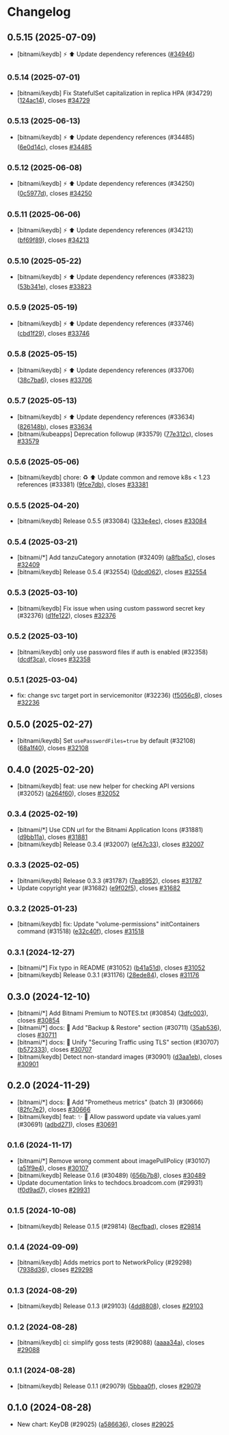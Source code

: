 # Changelog

## 0.5.15 (2025-07-09)

* [bitnami/keydb] :zap: :arrow_up: Update dependency references ([#34946](https://github.com/bitnami/charts/pull/34946))

## <small>0.5.14 (2025-07-01)</small>

*  [bitnami/keydb] Fix StatefulSet capitalization in replica HPA (#34729) ([124ac14](https://github.com/bitnami/charts/commit/124ac149b03c77d54b8aaccc268bbf0da22f3572)), closes [#34729](https://github.com/bitnami/charts/issues/34729)

## <small>0.5.13 (2025-06-13)</small>

* [bitnami/keydb] :zap: :arrow_up: Update dependency references (#34485) ([6e0d14c](https://github.com/bitnami/charts/commit/6e0d14c221d3475dc491144f8394108b3b806bd0)), closes [#34485](https://github.com/bitnami/charts/issues/34485)

## <small>0.5.12 (2025-06-08)</small>

* [bitnami/keydb] :zap: :arrow_up: Update dependency references (#34250) ([0c5977d](https://github.com/bitnami/charts/commit/0c5977d58de0c9f7d8ee83037aeb32c43271e03d)), closes [#34250](https://github.com/bitnami/charts/issues/34250)

## <small>0.5.11 (2025-06-06)</small>

* [bitnami/keydb] :zap: :arrow_up: Update dependency references (#34213) ([bf69f89](https://github.com/bitnami/charts/commit/bf69f8926c844dbfdd377131e580c6d4910f8141)), closes [#34213](https://github.com/bitnami/charts/issues/34213)

## <small>0.5.10 (2025-05-22)</small>

* [bitnami/keydb] :zap: :arrow_up: Update dependency references (#33823) ([53b341e](https://github.com/bitnami/charts/commit/53b341e069b24a179b3b5146f4ab2f68d0c0d820)), closes [#33823](https://github.com/bitnami/charts/issues/33823)

## <small>0.5.9 (2025-05-19)</small>

* [bitnami/keydb] :zap: :arrow_up: Update dependency references (#33746) ([cbd1f29](https://github.com/bitnami/charts/commit/cbd1f2976e1869f1db3e7f4769a7bd6899bf4788)), closes [#33746](https://github.com/bitnami/charts/issues/33746)

## <small>0.5.8 (2025-05-15)</small>

* [bitnami/keydb] :zap: :arrow_up: Update dependency references (#33706) ([38c7ba6](https://github.com/bitnami/charts/commit/38c7ba65672f4e79c2f9d71a82df479f2d5c6e05)), closes [#33706](https://github.com/bitnami/charts/issues/33706)

## <small>0.5.7 (2025-05-13)</small>

* [bitnami/keydb] :zap: :arrow_up: Update dependency references (#33634) ([826148b](https://github.com/bitnami/charts/commit/826148b6ef282ddf642e49ff880bc121a91b6c72)), closes [#33634](https://github.com/bitnami/charts/issues/33634)
* [bitnami/kubeapps] Deprecation followup (#33579) ([77e312c](https://github.com/bitnami/charts/commit/77e312c1772d4d7c4dc5d3ac0e80f4e452e3a062)), closes [#33579](https://github.com/bitnami/charts/issues/33579)

## <small>0.5.6 (2025-05-06)</small>

* [bitnami/keydb] chore: :recycle: :arrow_up: Update common and remove k8s < 1.23 references (#33381) ([9fce7db](https://github.com/bitnami/charts/commit/9fce7db045bb0eb41566f8b21176b0c9cebe9818)), closes [#33381](https://github.com/bitnami/charts/issues/33381)

## <small>0.5.5 (2025-04-20)</small>

* [bitnami/keydb] Release 0.5.5 (#33084) ([333e4ec](https://github.com/bitnami/charts/commit/333e4ec92b771a936ad0ba4ce42d4debb8ff0c57)), closes [#33084](https://github.com/bitnami/charts/issues/33084)

## <small>0.5.4 (2025-03-21)</small>

* [bitnami/*] Add tanzuCategory annotation (#32409) ([a8fba5c](https://github.com/bitnami/charts/commit/a8fba5cb01f6f4464ca7f69c50b0fbe97d837a95)), closes [#32409](https://github.com/bitnami/charts/issues/32409)
* [bitnami/keydb] Release 0.5.4 (#32554) ([0dcd062](https://github.com/bitnami/charts/commit/0dcd0627b23297021d46bfe89ae634bfd87fdbbd)), closes [#32554](https://github.com/bitnami/charts/issues/32554)

## <small>0.5.3 (2025-03-10)</small>

* [bitnami/keydb] Fix issue when using custom password secret key (#32376) ([d1fe122](https://github.com/bitnami/charts/commit/d1fe1229d0d924747bb350904ffe012b94d96d31)), closes [#32376](https://github.com/bitnami/charts/issues/32376)

## <small>0.5.2 (2025-03-10)</small>

* [bitnami/keydb] only use password files if auth is enabled (#32358) ([dcdf3ca](https://github.com/bitnami/charts/commit/dcdf3caf48f91f1055b6e124ed2b62611a599c26)), closes [#32358](https://github.com/bitnami/charts/issues/32358)

## <small>0.5.1 (2025-03-04)</small>

* fix: change svc target port in servicemonitor (#32236) ([f5056c8](https://github.com/bitnami/charts/commit/f5056c8b66d7d83574c446d3779704b9a84c7b3c)), closes [#32236](https://github.com/bitnami/charts/issues/32236)

## 0.5.0 (2025-02-27)

* [bitnami/keydb] Set `usePasswordFiles=true` by default (#32108) ([68a1f40](https://github.com/bitnami/charts/commit/68a1f4048a6aac040a9a6567508bddf8bbe061a6)), closes [#32108](https://github.com/bitnami/charts/issues/32108)

## 0.4.0 (2025-02-20)

* [bitnami/keydb] feat: use new helper for checking API versions (#32052) ([a264f60](https://github.com/bitnami/charts/commit/a264f60d384378ba60508d4431a2412991282633)), closes [#32052](https://github.com/bitnami/charts/issues/32052)

## <small>0.3.4 (2025-02-19)</small>

* [bitnami/*] Use CDN url for the Bitnami Application Icons (#31881) ([d9bb11a](https://github.com/bitnami/charts/commit/d9bb11a9076b9bfdcc70ea022c25ef50e9713657)), closes [#31881](https://github.com/bitnami/charts/issues/31881)
* [bitnami/keydb] Release 0.3.4 (#32007) ([ef47c33](https://github.com/bitnami/charts/commit/ef47c33b9933fe9404ac26c535aec9b4c4fdfd15)), closes [#32007](https://github.com/bitnami/charts/issues/32007)

## <small>0.3.3 (2025-02-05)</small>

* [bitnami/keydb] Release 0.3.3 (#31787) ([7ea8952](https://github.com/bitnami/charts/commit/7ea89524304a34a8e52e495abb055c44df3b7c18)), closes [#31787](https://github.com/bitnami/charts/issues/31787)
* Update copyright year (#31682) ([e9f02f5](https://github.com/bitnami/charts/commit/e9f02f5007068751f7eb2270fece811e685c99b6)), closes [#31682](https://github.com/bitnami/charts/issues/31682)

## <small>0.3.2 (2025-01-23)</small>

* [bitnami/keydb] fix: Update "volume-permissions" initContainers command (#31518) ([e32c40f](https://github.com/bitnami/charts/commit/e32c40fa9eb7578f4b040cf3061cb97de58d9e9d)), closes [#31518](https://github.com/bitnami/charts/issues/31518)

## <small>0.3.1 (2024-12-27)</small>

* [bitnami/*] Fix typo in README (#31052) ([b41a51d](https://github.com/bitnami/charts/commit/b41a51d1bd04841fc108b78d3b8357a5292771c8)), closes [#31052](https://github.com/bitnami/charts/issues/31052)
* [bitnami/keydb] Release 0.3.1 (#31176) ([28ede84](https://github.com/bitnami/charts/commit/28ede84eddc77f9a87e4197bd0067e8e42178649)), closes [#31176](https://github.com/bitnami/charts/issues/31176)

## 0.3.0 (2024-12-10)

* [bitnami/*] Add Bitnami Premium to NOTES.txt (#30854) ([3dfc003](https://github.com/bitnami/charts/commit/3dfc00376df6631f0ce54b8d440d477f6caa6186)), closes [#30854](https://github.com/bitnami/charts/issues/30854)
* [bitnami/*] docs: :memo: Add "Backup & Restore" section (#30711) ([35ab536](https://github.com/bitnami/charts/commit/35ab5363741e7548f4076f04da6e62d10153c60c)), closes [#30711](https://github.com/bitnami/charts/issues/30711)
* [bitnami/*] docs: :memo: Unify "Securing Traffic using TLS" section (#30707) ([b572333](https://github.com/bitnami/charts/commit/b57233336e4fe9af928ecb4f2a5f334011efb1bc)), closes [#30707](https://github.com/bitnami/charts/issues/30707)
* [bitnami/keydb] Detect non-standard images (#30901) ([d3aa1eb](https://github.com/bitnami/charts/commit/d3aa1eb305efd414b84ecaf25a227d345a7403aa)), closes [#30901](https://github.com/bitnami/charts/issues/30901)

## 0.2.0 (2024-11-29)

* [bitnami/*] docs: :memo: Add "Prometheus metrics" (batch 3) (#30666) ([82fc7e2](https://github.com/bitnami/charts/commit/82fc7e2fc12e2648ed22069942203c02bf5d4cc6)), closes [#30666](https://github.com/bitnami/charts/issues/30666)
* [bitnami/keydb] feat: :sparkles: :memo: Allow password update via values.yaml (#30691) ([adbd271](https://github.com/bitnami/charts/commit/adbd27134af8251569b8f463cf4d663d31f3b74d)), closes [#30691](https://github.com/bitnami/charts/issues/30691)

## <small>0.1.6 (2024-11-17)</small>

* [bitnami/*] Remove wrong comment about imagePullPolicy (#30107) ([a51f9e4](https://github.com/bitnami/charts/commit/a51f9e4bb0fbf77199512d35de7ac8abe055d026)), closes [#30107](https://github.com/bitnami/charts/issues/30107)
* [bitnami/keydb] Release 0.1.6 (#30489) ([656b7b8](https://github.com/bitnami/charts/commit/656b7b8735d4b9c966bcfcde17fcbc83bf569c1e)), closes [#30489](https://github.com/bitnami/charts/issues/30489)
* Update documentation links to techdocs.broadcom.com (#29931) ([f0d9ad7](https://github.com/bitnami/charts/commit/f0d9ad78f39f633d275fc576d32eae78ded4d0b8)), closes [#29931](https://github.com/bitnami/charts/issues/29931)

## <small>0.1.5 (2024-10-08)</small>

* [bitnami/keydb] Release 0.1.5 (#29814) ([8ecfbad](https://github.com/bitnami/charts/commit/8ecfbadb2b93576772fd134aeedcb13ad20221d2)), closes [#29814](https://github.com/bitnami/charts/issues/29814)

## <small>0.1.4 (2024-09-09)</small>

* [bitnami/keydb] Adds metrics port to NetworkPolicy (#29298) ([7938d36](https://github.com/bitnami/charts/commit/7938d364b49c5ce80c135dc0d920a207782225e2)), closes [#29298](https://github.com/bitnami/charts/issues/29298)

## <small>0.1.3 (2024-08-29)</small>

* [bitnami/keydb] Release 0.1.3 (#29103) ([4dd8808](https://github.com/bitnami/charts/commit/4dd8808ba0bea3f82ea3602825117b5eefa53b5a)), closes [#29103](https://github.com/bitnami/charts/issues/29103)

## <small>0.1.2 (2024-08-28)</small>

* [bitnami/keydb] ci: simplify goss tests (#29088) ([aaaa34a](https://github.com/bitnami/charts/commit/aaaa34a32a6d1ead3f7c1be0c64ce2ba432d4870)), closes [#29088](https://github.com/bitnami/charts/issues/29088)

## <small>0.1.1 (2024-08-28)</small>

* [bitnami/keydb] Release 0.1.1 (#29079) ([5bbaa0f](https://github.com/bitnami/charts/commit/5bbaa0f47f562b11a55c273c8ec69c86204a0093)), closes [#29079](https://github.com/bitnami/charts/issues/29079)

## 0.1.0 (2024-08-28)

* New chart: KeyDB (#29025) ([a586636](https://github.com/bitnami/charts/commit/a586636e90119a39221a45f61af9b109ae7d89c1)), closes [#29025](https://github.com/bitnami/charts/issues/29025)
